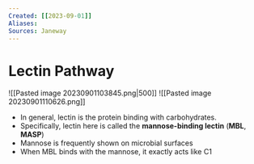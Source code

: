 ```yaml
---
Created: [[2023-09-01]]
Aliases: 
Sources: Janeway
---
```

# Lectin Pathway
![[Pasted image 20230901103845.png|500]]
![[Pasted image 20230901110626.png]]
- In general, lectin is the protein binding with carbohydrates. 
- Specifically, lectin here is called the **mannose-binding lectin** (**MBL**, **MASP**)
- Mannose is frequently shown on microbial surfaces
- When MBL binds with the mannose, it exactly acts like C1
